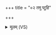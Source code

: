 +++
title = "०२ तमु ष्टुहि"

+++
<details><summary>मूलम् (VS)</summary>

तमु॑ ष्टुहि॒ यो अ॒न्तः सिन्धौ॑ सू॒नुः स॒त्यस्य॒ युवा॑न॒म्।  
अद्रो॑घवाचं सु॒शेव॑म् ॥
</details>